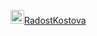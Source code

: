 <img src="https://pngimg.com/uploads/github/github_PNG40.png" width="22" height="22">[RadostKostova](https://github.com/RadostKostova)
